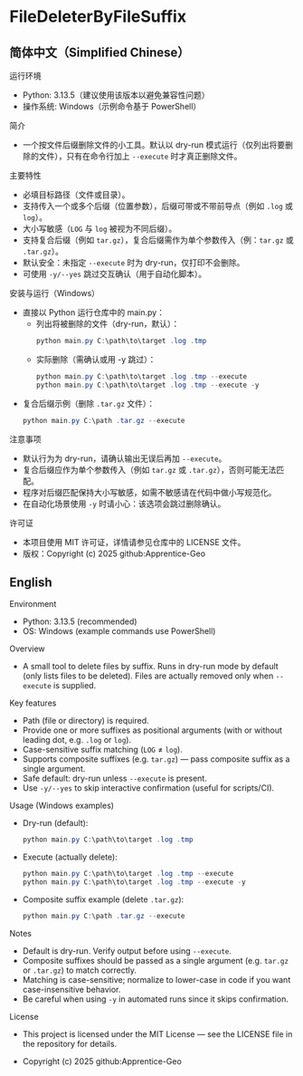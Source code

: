 # FileDeleterByFileSuffix

简体中文（Simplified Chinese）
---------------

运行环境
- Python: 3.13.5（建议使用该版本以避免兼容性问题）
- 操作系统: Windows（示例命令基于 PowerShell）

简介
- 一个按文件后缀删除文件的小工具。默认以 dry-run 模式运行（仅列出将要删除的文件），只有在命令行加上 `--execute` 时才真正删除文件。

主要特性
- 必填目标路径（文件或目录）。
- 支持传入一个或多个后缀（位置参数），后缀可带或不带前导点（例如 `.log` 或 `log`）。
- 大小写敏感（`LOG` 与 `log` 被视为不同后缀）。
- 支持复合后缀（例如 `tar.gz`），复合后缀需作为单个参数传入（例：`tar.gz` 或 `.tar.gz`）。
- 默认安全：未指定 `--execute` 时为 dry-run，仅打印不会删除。
- 可使用 `-y/--yes` 跳过交互确认（用于自动化脚本）。

安装与运行（Windows）
- 直接以 Python 运行仓库中的 main.py：
  - 列出将被删除的文件（dry-run，默认）：
    ```powershell
    python main.py C:\path\to\target .log .tmp
    ```
  - 实际删除（需确认或用 -y 跳过）：
    ```powershell
    python main.py C:\path\to\target .log .tmp --execute
    python main.py C:\path\to\target .log .tmp --execute -y
    ```
- 复合后缀示例（删除 `.tar.gz` 文件）：
  ```powershell
  python main.py C:\path .tar.gz --execute
  ```

注意事项
- 默认行为为 dry-run，请确认输出无误后再加 `--execute`。
- 复合后缀应作为单个参数传入（例如 `tar.gz` 或 `.tar.gz`），否则可能无法匹配。
- 程序对后缀匹配保持大小写敏感，如需不敏感请在代码中做小写规范化。
- 在自动化场景使用 `-y` 时请小心：该选项会跳过删除确认。

许可证
- 本项目使用 MIT 许可证，详情请参见仓库中的 LICENSE 文件。
- 版权：Copyright (c) 2025 github:Apprentice-Geo


English
-------

Environment
- Python: 3.13.5 (recommended)
- OS: Windows (example commands use PowerShell)

Overview
- A small tool to delete files by suffix. Runs in dry-run mode by default (only lists files to be deleted). Files are actually removed only when `--execute` is supplied.

Key features
- Path (file or directory) is required.
- Provide one or more suffixes as positional arguments (with or without leading dot, e.g. `.log` or `log`).
- Case-sensitive suffix matching (`LOG` ≠ `log`).
- Supports composite suffixes (e.g. `tar.gz`) — pass composite suffix as a single argument.
- Safe default: dry-run unless `--execute` is present.
- Use `-y/--yes` to skip interactive confirmation (useful for scripts/CI).

Usage (Windows examples)
- Dry-run (default):
  ```powershell
  python main.py C:\path\to\target .log .tmp
  ```
- Execute (actually delete):
  ```powershell
  python main.py C:\path\to\target .log .tmp --execute
  python main.py C:\path\to\target .log .tmp --execute -y
  ```
- Composite suffix example (delete `.tar.gz`):
  ```powershell
  python main.py C:\path .tar.gz --execute
  ```

Notes
- Default is dry-run. Verify output before using `--execute`.
- Composite suffixes should be passed as a single argument (e.g. `tar.gz` or `.tar.gz`) to match correctly.
- Matching is case-sensitive; normalize to lower-case in code if you want case-insensitive behavior.
- Be careful when using `-y` in automated runs since it skips confirmation.

License 

- This project is licensed under the MIT License — see the LICENSE file in the repository for details.

- Copyright (c) 2025 github:Apprentice-Geo
